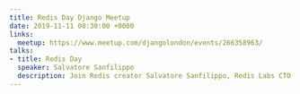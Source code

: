 ```yaml
---
title: Redis Day Django Meetup
date: 2019-11-11 08:30:00 +0000
links:
  meetup: https://www.meetup.com/djangolondon/events/266358963/
talks:
- title: Redis Day
  speaker: Salvatore Sanfilippo
  description: Join Redis creator Salvatore Sanfilippo, Redis Labs CTO Yiftach Schoolman, and other Redis contributors that helped build the fastest and most popular database on the planet. Redis Day London is an event you can’t afford to miss!<br>Redis Day is a free, full-day, single-track, conference about anything and everything Redis. Its main purpose is to provide a stage for Redis developers to share experiences and innovations with the local Redis community
---
```

